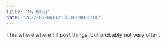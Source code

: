 ```yaml
---
title: "My Blog"
date: "2022-05-06T12:00:00:00-6:00"
---
```


This where where I'll post things, but probably not very often. 
